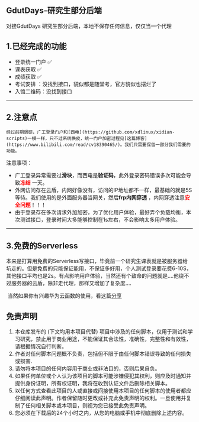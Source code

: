 GdutDays-研究生部分后端
---
对接GdutDays 研究生部分后端，本地不保存任何信息，仅仅当一个代理

## 1.已经完成的功能
* 登录统一门户 ✅
* 课表获取 ✅
* 成绩获取 ✅
* 考试安排 ：没找到接口，貌似都是随堂考，官方貌似也摆烂了
* 入馆二维码：没找到接口

---

## 2.注意点

 	经过前期调研，广工登录门户和[西电](https://github.com/xdlinux/xidian-scripts)一模一样，只不过系统换皮，统一门户加密过程见[这篇博客](https://www.bilibili.com/read/cv18390465/)。我们只需要保留一部分我们需要的功能。

注意事项：

* 广工登录异常需要过**滑块**，而西电是**验证码**，此外登录密码错误多次可能会导致<font color='red'>**冻结**</font> 一天。
* 外网访问存在云盾，内网好像没有，访问的IP地址都不一样，最基础的就是5S等待。我们使用的是外面服务器当网关，然后**frp内网穿透** ，内网穿透注意<font color="red">**安全问题**</font>！！！
* 由于登录存在多次请求外加加密，为了优化用户体验，最好弄个负载均衡，本次测试接口，登录时间大多能够控制在1s左右，不会影响太多用户体验。

----

## 3.免费的Serverless

​	本来是打算用免费的Serverless写接口，毕竟前一个研究生课表就是被服务器给坑走的。但是免费的只能保证能用，不保证多好用，个人测试登录要花费6-10S，其他接口平均也是2s。有点影响用户体验，当然还有个致命的问题就是....他绕不过服务器的云盾，除非走代理，那样又增加了复杂度....

​	当然如果你有兴趣华为云函数的使用，看这篇[分享](https://paraparty.feishu.cn/docx/SeFbdrs4aoNhZKxmIdrcHNzvnEg) 

## 免责声明
1. 本仓库发布的 (下文均用本项目代替) 项目中涉及的任何脚本，仅用于测试和学习研究，禁止用于商业用途，不能保证其合法性，准确性，完整性和有效性，请根据情况自行判断。
2. 作者对任何脚本问题概不负责，包括但不限于由任何脚本错误导致的任何损失或损害.
3. 请勿将本项目的任何内容用于商业或非法目的，否则后果自负。
4. 如果任何单位或个人认为该项目的脚本可能涉嫌侵犯其权利，则应及时通知并提供身份证明，所有权证明，我将在收到认证文件后删除相关脚本。
5. 以任何方式查看此项目的人或直接或间接使用本项目的任何脚本的使用者都应仔细阅读此声明。作者保留随时更改或补充此免责声明的权利。一旦使用并复制了任何相关脚本或本项目，则视为您已接受此免责声明。
6. 您必须在下载后的24个小时之内，从您的电脑或手机中彻底删除上述内容。
